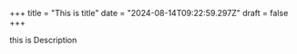 +++
title = "This is title"
date = "2024-08-14T09:22:59.297Z"
draft = false
+++

  this is Description
        